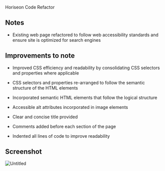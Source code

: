 Horiseon Code Refactor

Notes
--------------------------------------------------------
- Existing web page refactored to follow web accessibility standards and ensure site is optimized for search engines

Improvements to note
--------------------------------------------------------
- Improved CSS efficiency and readability by consolidating CSS selectors and properties where applicable

- CSS selectors and properties re-arranged to follow the semantic structure of the HTML elements

- Incorporated semantic HTML elements that follow the logical structure

- Accessible alt attributes incorporated in image elements

- Clear and concise title provided

- Comments added before each section of the page

- Indented all lines of code to improve readability

Screenshot
--------------------------------------------------------
![Untitled](https://user-images.githubusercontent.com/63271368/80313682-598b3080-87a1-11ea-807e-35065f2d172a.png)
